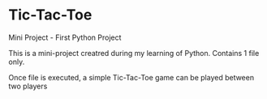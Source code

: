 # Tic-Tac-Toe
Mini Project - First Python Project

This is a mini-project creatred during my learning of Python.
Contains 1 file only.

Once file is executed, a simple Tic-Tac-Toe game can be played between two players
